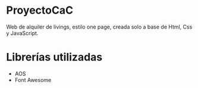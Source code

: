 # ProyectoCaC

Web de alquiler de livings, estilo one page, creada solo a base de Html, Css y JavaScript.

# Librerías utilizadas

- AOS
- Font Awesome
